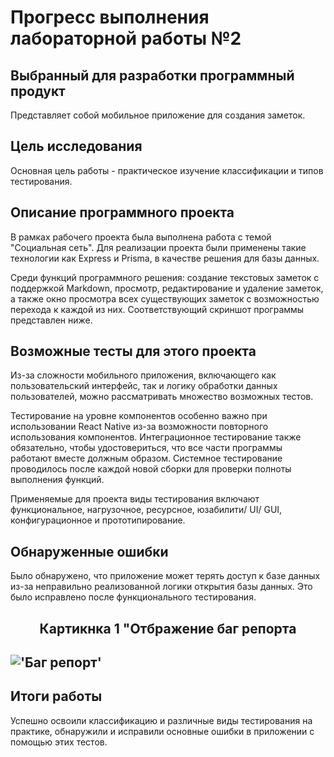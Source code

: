 # Прогресс выполнения лабораторной работы №2

## Выбранный для разработки программный продукт 
Представляет собой мобильное приложение для создания заметок.

## Цель исследования
Основная цель работы - практическое изучение классификации и типов тестирования.

## Описание программного проекта
В рамках рабочего проекта была выполнена работа с темой "Социальная сеть". Для реализации проекта были применены такие технологии как Express и Prisma, в качестве решения для базы данных.

Среди функций программного решения: создание текстовых заметок с поддержкой Markdown, просмотр, редактирование и удаление заметок, а также окно просмотра всех существующих заметок с возможностью перехода к каждой из них. Соответствующий скриншот программы представлен ниже.

## Возможные тесты для этого проекта 
Из-за сложности мобильного приложения, включающего как пользовательский интерфейс, так и логику обработки данных пользователей, можно рассматривать множество возможных тестов. 

Тестирование на уровне компонентов особенно важно при использовании React Native из-за возможности повторного использования компонентов. Интеграционное тестирование также обязательно, чтобы удостовериться, что все части программы работают вместе должным образом. Системное тестирование проводилось после каждой новой сборки для проверки полноты выполнения функций. 

Применяемые для проекта виды тестирования включают функциональное, нагрузочное, ресурсное, юзабилити/ UI/ GUI, конфигурационное и прототипирование.

## Обнаруженные ошибки
Было обнаружено, что приложение может терять доступ к базе данных из-за неправильно реализованной логики открытия базы данных. Это было исправлено после функционального тестирования.

<h2 align="center">Картикнка 1 "Отбражение баг репорта <h2>

!['Баг репорт'](/img/1.png)

## Итоги работы
Успешно освоили классификацию и различные виды тестирования на практике, обнаружили и исправили основные ошибки в приложении с помощью этих тестов.